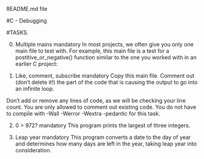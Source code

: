 README.md file

#C - Debugging

#TASKS.

0. Multiple mains
mandatory
In most projects, we often give you only one main file to test with. For example, this main file is a test for a postitive_or_negative() function similar to the one you worked with in an earlier C project:

1. Like, comment, subscribe
mandatory
Copy this main file. Comment out (don’t delete it!) the part of the code that is causing the output to go into an infinite loop.

Don’t add or remove any lines of code, as we will be checking your line count. You are only allowed to comment out existing code.
You do not have to compile with -Wall -Werror -Wextra -pedantic for this task.

2. 0 > 972?
mandatory
This program prints the largest of three integers.

3. Leap year
mandatory
This program converts a date to the day of year and determines how many days are left in the year, taking leap year into consideration.

